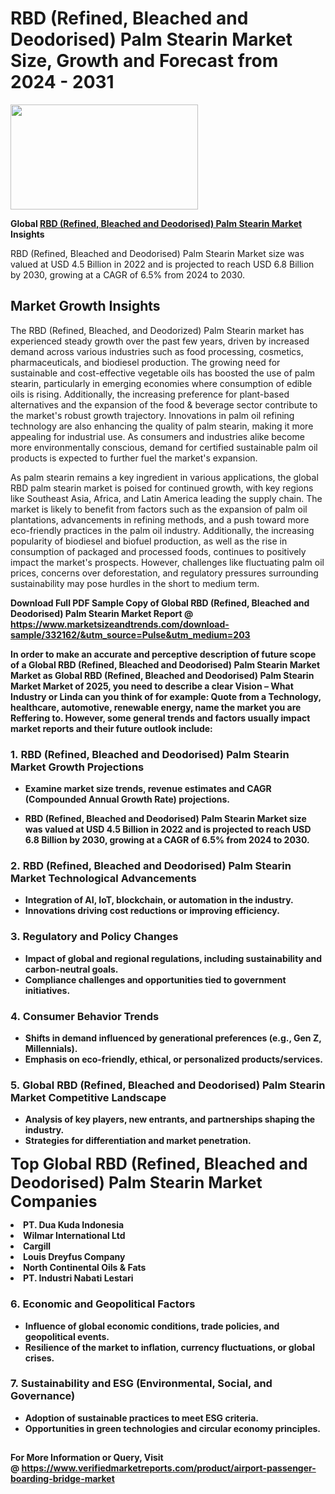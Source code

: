 <H1>RBD (Refined, Bleached and Deodorised) Palm Stearin Market Size, Growth and Forecast from 2024 - 2031</H1><img class="aligncenter size-medium wp-image-584254" src="https://thirdeyenews.in/wp-content/uploads/2024/09/Global-Market-Research-300x168.jpeg" alt="" width="300" height="168" /><p><strong>Global&nbsp;<a href="https://www.marketsizeandtrends.com/download-sample/332162/&amp;utm_source=Pulse&amp;utm_medium=203">RBD (Refined, Bleached and Deodorised) Palm Stearin Market</a> Insights</strong></p><p>RBD (Refined, Bleached and Deodorised) Palm Stearin Market size was valued at USD 4.5 Billion in 2022 and is projected to reach USD 6.8 Billion by 2030, growing at a CAGR of 6.5% from 2024 to 2030.</p><p><h2>Market Growth Insights</h2> <p>The RBD (Refined, Bleached, and Deodorized) Palm Stearin market has experienced steady growth over the past few years, driven by increased demand across various industries such as food processing, cosmetics, pharmaceuticals, and biodiesel production. The growing need for sustainable and cost-effective vegetable oils has boosted the use of palm stearin, particularly in emerging economies where consumption of edible oils is rising. Additionally, the increasing preference for plant-based alternatives and the expansion of the food & beverage sector contribute to the market's robust growth trajectory. Innovations in palm oil refining technology are also enhancing the quality of palm stearin, making it more appealing for industrial use. As consumers and industries alike become more environmentally conscious, demand for certified sustainable palm oil products is expected to further fuel the market's expansion.</p> <p><strong></strong></p> <p>As palm stearin remains a key ingredient in various applications, the global RBD palm stearin market is poised for continued growth, with key regions like Southeast Asia, Africa, and Latin America leading the supply chain. The market is likely to benefit from factors such as the expansion of palm oil plantations, advancements in refining methods, and a push toward more eco-friendly practices in the palm oil industry. Additionally, the increasing popularity of biodiesel and biofuel production, as well as the rise in consumption of packaged and processed foods, continues to positively impact the market's prospects. However, challenges like fluctuating palm oil prices, concerns over deforestation, and regulatory pressures surrounding sustainability may pose hurdles in the short to medium term.</p> <p><strong></p><p><span class=""><strong>Download Full PDF Sample Copy of Global RBD (Refined, Bleached and Deodorised) Palm Stearin Market Report</strong> @ <a href="https://www.marketsizeandtrends.com/download-sample/332162/&amp;utm_source=Pulse&amp;utm_medium=203" target="_blank">https://www.marketsizeandtrends.com/download-sample/332162/&amp;utm_source=Pulse&amp;utm_medium=203</a></span></p><p>In order to make an accurate and perceptive description of future scope of a Global&nbsp;RBD (Refined, Bleached and Deodorised) Palm Stearin Market Market as Global&nbsp;RBD (Refined, Bleached and Deodorised) Palm Stearin Market Market of 2025, you need to describe a clear Vision &ndash; What Industry or Linda can you think of for example: Quote from a Technology, healthcare, automotive, renewable energy, name the market you are Reffering to. However, some general trends and factors usually impact market reports and their future outlook include:</p><h3>1.&nbsp;<strong>RBD (Refined, Bleached and Deodorised) Palm Stearin Market Growth Projections</strong></h3><ul><li>Examine market size trends, revenue estimates and CAGR (Compounded Annual Growth Rate) projections.</li><li><p>RBD (Refined, Bleached and Deodorised) Palm Stearin Market size was valued at USD 4.5 Billion in 2022 and is projected to reach USD 6.8 Billion by 2030, growing at a CAGR of 6.5% from 2024 to 2030.</p></li></ul><h3>2.&nbsp;<strong>RBD (Refined, Bleached and Deodorised) Palm Stearin Market Technological Advancements</strong></h3><ul><li>Integration of AI, IoT, blockchain, or automation in the industry.</li><li>Innovations driving cost reductions or improving efficiency.</li></ul><h3>3.&nbsp;<strong>Regulatory and Policy Changes</strong></h3><ul><li>Impact of global and regional regulations, including sustainability and carbon-neutral goals.</li><li>Compliance challenges and opportunities tied to government initiatives.</li></ul><h3>4.&nbsp;<strong>Consumer Behavior Trends</strong></h3><ul><li>Shifts in demand influenced by generational preferences (e.g., Gen Z, Millennials).</li><li>Emphasis on eco-friendly, ethical, or personalized products/services.</li></ul><h3>5.&nbsp;<strong>Global RBD (Refined, Bleached and Deodorised) Palm Stearin Market Competitive Landscape</strong></h3><ul><li>Analysis of key players, new entrants, and partnerships shaping the industry.</li><li>Strategies for differentiation and market penetration.</li></ul><p data-pm-slice="1 1 []"><span style="color: inherit; font-family: inherit; font-size: 25px;">Top Global RBD (Refined, Bleached and Deodorised) Palm Stearin Market Companies</span></p><div class="" data-test-id=""><p><li>PT. Dua Kuda Indonesia</li><li> Wilmar International Ltd</li><li> Cargill</li><li> Louis Dreyfus Company</li><li> North Continental Oils & Fats</li><li> PT. Industri Nabati Lestari</li></p></div><h3>6.&nbsp;<strong>Economic and Geopolitical Factors</strong></h3><ul><li>Influence of global economic conditions, trade policies, and geopolitical events.</li><li>Resilience of the market to inflation, currency fluctuations, or global crises.</li></ul><h3>7.&nbsp;<strong>Sustainability and ESG (Environmental, Social, and Governance)</strong></h3><ul><li>Adoption of sustainable practices to meet ESG criteria.</li><li>Opportunities in green technologies and circular economy principles.</li></ul><h2><strong style="font-size: 14px;">For More Information or Query, Visit @&nbsp;</strong><a style="background-color: #ffffff; font-size: 14px;" href="https://www.marketsizeandtrends.com/report/rbd-refined-bleached-and-deodorised-palm-stearin-market/" target="_blank">https://www.verifiedmarketreports.com/product/airport-passenger-boarding-bridge-market</a></h2>
